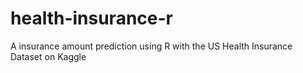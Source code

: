 # health-insurance-r
A insurance amount prediction using R with the US Health Insurance Dataset on Kaggle
